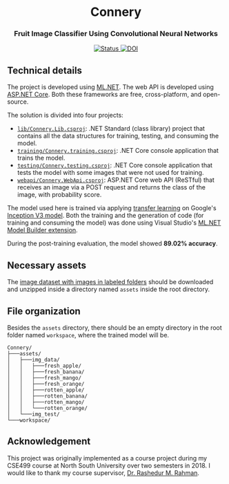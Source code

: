 <h1 align="center">Connery</h1>

<h3 align="center">
    Fruit Image Classifier Using Convolutional Neural Networks
</h3>

<p align="center">
    <a href="https://github.com/maacpiash/Connery/graphs/commit-activity">
        <img src="https://img.shields.io/badge/Status-WIP-yellow?style=flat-square" alt="Status">
    </a>
    <a href="https://www.igi-global.com/gateway/article/236206">
        <img src="https://img.shields.io/badge/DOI-10.4018%2FIJSI.2019100103-green?style=flat-square" alt="DOI">
    </a>
</p>


## Technical details

The project is developed using [ML.NET](https://dotnet.microsoft.com/apps/machinelearning-ai/ml-dotnet). The web API is developed using [ASP.NET Core](https://dotnet.microsoft.com/apps/aspnet). Both these frameworks are free, cross-platform, and open-source.

The solution is divided into four projects:

- [`lib/Connery.Lib.csproj`](https://github.com/maacpiash/Connery/tree/master/lib): .NET Standard (class library) project that contains all the data structures for training, testing, and consuming the model.
- [`training/Connery.training.csproj`](https://github.com/maacpiash/Connery/tree/master/training): .NET Core console application that trains the model.
- [`testing/Connery.testing.csproj`](https://github.com/maacpiash/Connery/tree/master/testing): .NET Core console application that tests the model with some images that were not used for training.
- [`webapi/Connery.WebApi.csproj`](https://github.com/maacpiash/Connery/tree/master/webapi): ASP.NET Core web API (ReSTful) that receives an image via a POST request and returns the class of the image, with probability score.

The model used here is trained via applying [transfer learning](https://en.wikipedia.org/wiki/Transfer_learning) on Google's [Inception V3 model](https://github.com/tensorflow/models/tree/master/research/inception). Both the training and the generation of code (for training and consuming the model) was done using Visual Studio's [ML.NET Model Builder extension](https://marketplace.visualstudio.com/items?itemName=MLNET.07).

During the post-training evaluation, the model showed **89.02% accuracy**.

## Necessary assets

The [image dataset with images in labeled folders](https://1drv.ms/u/s!Al5VLgIxS8bWgeIgldY0x-GfxXWe6A?e=t3dUm2) should be downloaded and unzipped inside a directory named `assets` inside the root directory.

## File organization

Besides the `assets` directory, there should be an empty directory in the root folder named `workspace`, where the trained model will be.

```shell
Connery/
├───assets/
│   ├───img_data/
│   │   ├───fresh_apple/
│   │   ├───fresh_banana/
│   │   ├───fresh_mango/
│   │   ├───fresh_orange/
│   │   ├───rotten_apple/
│   │   ├───rotten_banana/
│   │   ├───rotten_mango/
│   │   └───rotten_orange/
│   └───img_test/
└───workspace/
```

## Acknowledgement

This project was originally implemented as a course project during my CSE499 course at North South University over two semesters in 2018. I would like to thank my course supervisor, [Dr. Rashedur M. Rahman](http://ece.northsouth.edu/people/rashedur-rahman/).
